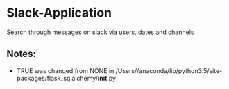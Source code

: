 # Slack-Application
Search through messages on slack via users, dates and channels

## Notes:
- TRUE was changed from NONE in /Users/<USER>/anaconda/lib/python3.5/site-packages/flask_sqlalchemy/__init__.py
